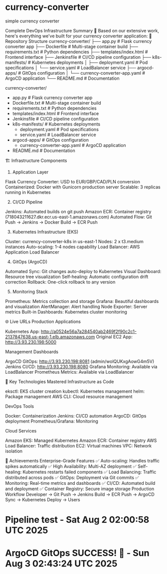 # currency-converter
simple currency converter

Complete DevOps Infrastructure Summary 🚀
Based on our extensive work, here's everything we've built for your currency converter application:
📁 Repository Structure
currency-converter/
├── app.py                           # Flask currency converter app
├── Dockerfile                       # Multi-stage container build
├── requirements.txt                 # Python dependencies
├── templates/index.html             # Frontend interface
├── Jenkinsfile                      # CI/CD pipeline configuration
├── k8s-manifests/                   # Kubernetes deployments
│   ├── deployment.yaml              # Pod specifications
│   └── service.yaml                 # LoadBalancer service
├── argocd-apps/                     # GitOps configuration
│   └── currency-converter-app.yaml  # ArgoCD application
└── README.md                        # Documentation


currency-converter/
- app.py # Flask currency converter app
- Dockerfile.txt # Multi-stage container build
- requirements.txt # Python dependencies
- templates/index.html # Frontend interface
- Jenkinsfile # CI/CD pipeline configuration
- k8s-manifests/ # Kubernetes deployments
  - deployment.yaml # Pod specifications
  - service.yaml # LoadBalancer service
- argocd-apps/ # GitOps configuration
  - currency-converter-app.yaml # ArgoCD application
- README.md # Documentation

🏗️ Infrastructure Components
1. Application Layer

Flask Currency Converter: USD to EUR/GBP/CAD/PLN conversion
Containerized: Docker with Gunicorn production server
Scalable: 3 replicas running in Kubernetes

2. CI/CD Pipeline

Jenkins: Automated builds on git push
Amazon ECR: Container registry (718043211627.dkr.ecr.us-east-1.amazonaws.com)
Automated Flow: Git Push → Jenkins → Docker Build → ECR Push

3. Kubernetes Infrastructure (EKS)

Cluster: currency-converter-k8s in us-east-1
Nodes: 2 x t3.medium instances
Auto-scaling: 1-4 nodes capability
Load Balancer: AWS Application Load Balancer

4. GitOps (ArgoCD)

Automated Sync: Git changes auto-deploy to Kubernetes
Visual Dashboard: Resource tree visualization
Self-healing: Automatic configuration drift correction
Rollback: One-click rollback to any version

5. Monitoring Stack

Prometheus: Metrics collection and storage
Grafana: Beautiful dashboards and visualization
AlertManager: Alert handling
Node Exporter: Server metrics
Built-in Dashboards: Kubernetes cluster monitoring

🌐 Live URLs
Production Applications

Kubernetes App: http://a0524e56a7a284540ab2469f2f90c2c1-2137847638.us-east-1.elb.amazonaws.com
Original EC2 App: http://3.93.230.198:5000

Management Dashboards

ArgoCD GitOps: http://3.93.230.198:8081 (admin/wolQUKxgAowG4m5V)
Jenkins CI/CD: http://3.93.230.198:8080
Grafana Monitoring: Available via LoadBalancer
Prometheus Metrics: Available via LoadBalancer

🔧 Key Technologies Mastered
Infrastructure as Code

eksctl: EKS cluster creation
kubectl: Kubernetes management
helm: Package management
AWS CLI: Cloud resource management

DevOps Tools

Docker: Containerization
Jenkins: CI/CD automation
ArgoCD: GitOps deployment
Prometheus/Grafana: Monitoring

Cloud Services

Amazon EKS: Managed Kubernetes
Amazon ECR: Container registry
AWS Load Balancer: Traffic distribution
EC2: Virtual machines
VPC: Network isolation

🚀 Achievements
Enterprise-Grade Features
✅ Auto-scaling: Handles traffic spikes automatically
✅ High Availability: Multi-AZ deployment
✅ Self-healing: Kubernetes restarts failed components
✅ Load Balancing: Traffic distributed across pods
✅ GitOps: Deployment via Git commits
✅ Monitoring: Real-time metrics and dashboards
✅ CI/CD: Automated build and deployment
✅ Container Registry: Secure image storage
Production Workflow
Developer → Git Push → Jenkins Build → ECR Push → ArgoCD Sync → Kubernetes Deploy → Users

# Pipeline test - Sat Aug  2 02:00:58 UTC 2025
# ArgoCD GitOps SUCCESS! 🎉 - Sun Aug  3 02:43:24 UTC 2025
